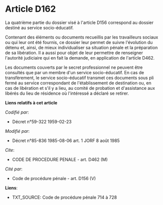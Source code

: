 # Article D162

La quatrième partie du dossier visé à l'article D156 correspond au dossier destiné au service socio-éducatif.

Contenant des éléments ou documents recueillis par les travailleurs sociaux ou qui leur ont été fournis, ce dossier leur
permet de suivre l'évolution du détenu et, ainsi, de mieux individualiser sa situation pénale et la préparation de sa
libération. Il a aussi pour objet de leur permettre de renseigner l'autorité judiciaire qui en fait la demande, en
application de l'article D462.

Les documents couverts par le secret professionnel ne peuvent être consultés que par un membre d'un service socio-éducatif.
En cas de transfèrement, le service socio-éducatif transmet ces documents sous pli fermé au service correspondant de
l'établissement de destination ou, en cas de libération et s'il y a lieu, au comité de probation et d'assistance aux libérés
du lieu de résidence où l'intéressé a déclaré se retirer.

**Liens relatifs à cet article**

_Codifié par_:

  - Décret n°59-322 1959-02-23

_Modifié par_:

  - Décret n°85-836 1985-08-06 art. 1 JORF 8 août 1985

_Cite_:

  - CODE DE PROCEDURE PENALE - art. D462 (M)

_Cité par_:

  - Code de procédure pénale - art. D156 (V)

**Liens**:

  - TXT_SOURCE: Code de procédure pénale 714 à 728
